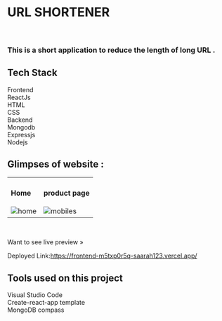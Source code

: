 <h1> URL SHORTENER</h1><br>
<h3>This is a short application to reduce the length of long URL .</h3>



<h2>Tech Stack</h2>
Frontend<br>
 ReactJs<br>
 HTML<br>
 CSS<br>
Backend<br>
 Mongodb<br>
 Expressjs<br>
 Nodejs<br>

 ## Glimpses of website :

<table>
  
<tr>
    <td><h4>Home</h4><img src="https://miro.medium.com/max/700/1*-2a06y1paWRLyfxoAhlv-w.png" alt="home" /></td>
    <td><h4>product page</h4><img src="https://miro.medium.com/max/700/1*OqaQXoMGwH2yT6L2SoLeig.png" alt="mobiles" /></td>
  </tr> 
 
  
</table>
 
<br />


Want to see live preview »

Deployed Link:https://frontend-m5txp0r5q-saarah123.vercel.app/

<h2>Tools used on this project</h2>
Visual Studio Code<br>
Create-react-app template<br>
MongoDB compass<br>

